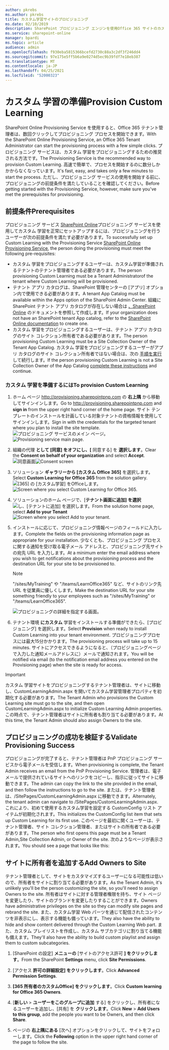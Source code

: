 ```yaml
---
author: pkrebs
ms.author: pkrebs
title: カスタム学習サイトのプロビジョニング
ms.date: 02/10/2019
description: SharePoint プロビジョニング エンジンを使用Office 365 サイトのカスタム 学習のプロビジョニング
ms.service: sharepoint-online
manager: bpardi
ms.topic: article
audience: admin
ms.openlocfilehash: f930eba5815366bcefd2730c88a3c2df3f246dd4
ms.sourcegitcommit: 97e175e5ff5b6a9e0274d5ec9b39fdf7e18eb387
ms.translationtype: MT
ms.contentlocale: ja-JP
ms.lasthandoff: 04/25/2021
ms.locfileid: "52000323"
---
```

# <a name="provision-custom-learning"></a><span data-ttu-id="fbdbb-103">カスタム 学習の準備</span><span class="sxs-lookup"><span data-stu-id="fbdbb-103">Provision Custom Learning</span></span>

<span data-ttu-id="fbdbb-104">SharePoint Online Provisioning Service を使用すると、Office 365 テナント管理者は、数回クリックしてプロビジョニング プロセスを開始できます。</span><span class="sxs-lookup"><span data-stu-id="fbdbb-104">With the SharePoint Online Provisioning Service, an Office 365 Tenant Administrator can start the provisioning process with a few simple clicks.</span></span> <span data-ttu-id="fbdbb-105">プロビジョニング サービスは、カスタム 学習をプロビジョニングするための推奨される方法です。</span><span class="sxs-lookup"><span data-stu-id="fbdbb-105">The Provisioning Service is the recommended way to provision Custom Learning.</span></span> <span data-ttu-id="fbdbb-106">高速で簡単で、プロセスを開始するのに数分しかかからなくなっています。</span><span class="sxs-lookup"><span data-stu-id="fbdbb-106">It's fast, easy, and takes only a few minutes to start the process.</span></span> <span data-ttu-id="fbdbb-107">ただし、プロビジョニング サービスの使用を開始する前に、プロビジョニングの前提条件を満たしていることを確認してください。</span><span class="sxs-lookup"><span data-stu-id="fbdbb-107">Before getting started with the Provisioning Service, however, make sure you've met the prerequisites for provisioning.</span></span>

## <a name="prerequisites"></a><span data-ttu-id="fbdbb-108">前提条件</span><span class="sxs-lookup"><span data-stu-id="fbdbb-108">Prerequisites</span></span>
 
<span data-ttu-id="fbdbb-109">プロビジョニング サービス [SharePoint Online](https://provisioning.sharepointpnp.com)プロビジョニング サービスを使用してカスタム 学習を正常にセットアップするには、プロビジョニングを行うユーザーが次の前提条件を満たす必要があります。</span><span class="sxs-lookup"><span data-stu-id="fbdbb-109">To successfully set up Custom Learning with the Provisioning Service [SharePoint Online Provisioning Service](https://provisioning.sharepointpnp.com), the person doing the provisioning must meet the following pre-requisites:</span></span> 
 
- <span data-ttu-id="fbdbb-110">カスタム 学習をプロビジョニングするユーザーは、カスタム学習が準備されるテナントのテナント管理者である必要があります。</span><span class="sxs-lookup"><span data-stu-id="fbdbb-110">The person provisioning Custom Learning must be a Tenant Administratorof the tenant where Custom Learning will be provisioned.</span></span>  
- <span data-ttu-id="fbdbb-111">テナント アプリ カタログは、SharePoint 管理センターの [アプリ] オプション内で使用できる必要があります。</span><span class="sxs-lookup"><span data-stu-id="fbdbb-111">A tenant App Catalog must be available within the Apps option of the SharePoint Admin Center.</span></span> <span data-ttu-id="fbdbb-112">組織に SharePoint テナント アプリ カタログが存在しない場合は [、SharePoint Online](/sharepoint/use-app-catalog) のドキュメントを参照して作成します。</span><span class="sxs-lookup"><span data-stu-id="fbdbb-112">If your organization does not have an SharePoint tenant App catalog, refer to the [SharePoint Online documentation](/sharepoint/use-app-catalog) to create one.</span></span>  
- <span data-ttu-id="fbdbb-113">カスタム 学習をプロビジョニングするユーザーは、テナント アプリ カタログのサイト コレクション所有者である必要があります。</span><span class="sxs-lookup"><span data-stu-id="fbdbb-113">The person provisioning Custom Learning must be a Site Collection Owner of the Tenant App Catalog.</span></span> <span data-ttu-id="fbdbb-114">カスタム 学習をプロビジョニングするユーザーがアプリ カタログのサイト コレクション所有者ではない場合は、次の [手順を実行](addappadmin.md) して続行します。</span><span class="sxs-lookup"><span data-stu-id="fbdbb-114">If the person provisioning Custom Learning is not a Site Collection Owner of the App Catalog [complete these instructions](addappadmin.md) and continue.</span></span> 

### <a name="to-provision-custom-learning"></a><span data-ttu-id="fbdbb-115">カスタム 学習を準備するには</span><span class="sxs-lookup"><span data-stu-id="fbdbb-115">To provision Custom Learning</span></span>

1. <span data-ttu-id="fbdbb-116">ホーム ページ http://provisioning.sharepointpnp.com の **右上隅** から移動してサインインします。</span><span class="sxs-lookup"><span data-stu-id="fbdbb-116">Go to http://provisioning.sharepointpnp.com and **sign in** from the upper right hand corner of the home page.</span></span>  <span data-ttu-id="fbdbb-117">サイト テンプレートのインストールを計画している対象テナントの資格情報を使用してサインインします。</span><span class="sxs-lookup"><span data-stu-id="fbdbb-117">Sign in with the  credentials for the targeted tenant where you plan to install the site template.</span></span>
<span data-ttu-id="fbdbb-118">![プロビジョニング サービスのメイン ページ。](media/inst_signin.png)</span><span class="sxs-lookup"><span data-stu-id="fbdbb-118">![Provisioning service main page.](media/inst_signin.png)</span></span>

2. <span data-ttu-id="fbdbb-119">組織の代理 **として [同意] をオフにし、[** 同意する] を **選択します**。</span><span class="sxs-lookup"><span data-stu-id="fbdbb-119">Clear the **Consent on behalf of your organization** and select **Accept**.</span></span>
<span data-ttu-id="fbdbb-120">![同意画面](media/inst_perms.png)</span><span class="sxs-lookup"><span data-stu-id="fbdbb-120">![Consent screen](media/inst_perms.png)</span></span>

3. <span data-ttu-id="fbdbb-121">ソリューション **ギャラリーから [カスタム Office 365]** を選択します。</span><span class="sxs-lookup"><span data-stu-id="fbdbb-121">Select **Custom Learning for Office 365** from the solution gallery.</span></span>
<span data-ttu-id="fbdbb-122">![[365] の [カスタム学習] をOfficeします。](media/inst_select.png)</span><span class="sxs-lookup"><span data-stu-id="fbdbb-122">![Screen where you select Custom Learning for Office 365.](media/inst_select.png)</span></span>

4. <span data-ttu-id="fbdbb-123">ソリューションのホーム ページで、[**テナント画面に追加] を選択** 
 ![ し、[テナントに追加] を選択します。](media/inst_add.png)</span><span class="sxs-lookup"><span data-stu-id="fbdbb-123">From the solution home page, select **Add to your Tenant**
![Screen where you select Add to your tenant.](media/inst_add.png)</span></span>

5. <span data-ttu-id="fbdbb-124">インストールに応じて、プロビジョニング情報ページのフィールドに入力します。</span><span class="sxs-lookup"><span data-stu-id="fbdbb-124">Complete the fields on the provisioning information page as appropriate for your installation.</span></span> <span data-ttu-id="fbdbb-125">少なくとも、プロビジョニング プロセスに関する通知を受け取る電子メール アドレスと、プロビジョニング先サイトの宛先 URL を入力します。</span><span class="sxs-lookup"><span data-stu-id="fbdbb-125">At a minimum enter the email address where you wish to get notifications about the provisioning process and the destination URL for your site to be provisioned to.</span></span>  
   > [!NOTE]
   > <span data-ttu-id="fbdbb-126">"/sites/MyTraining" や "/teams/LearnOffice365" など、サイトのリンク先 URL を従業員に優しくします。</span><span class="sxs-lookup"><span data-stu-id="fbdbb-126">Make the destination URL for your site something friendly to your employees such as "/sites/MyTraining" or "/teams/LearnOffice365".</span></span>

   ![プロビジョニングの詳細を指定する画面。](media/inst_options.png)

6. <span data-ttu-id="fbdbb-128">テナント環境 **にカスタム** 学習をインストールする準備ができたら、[プロビジョニング] を選択します。</span><span class="sxs-lookup"><span data-stu-id="fbdbb-128">Select **Provision** when ready to install Custom Learning into your tenant environment.</span></span>  <span data-ttu-id="fbdbb-129">プロビジョニングプロセスには最大15分かかります。</span><span class="sxs-lookup"><span data-stu-id="fbdbb-129">The provisioning process will take up to 15 minutes.</span></span> <span data-ttu-id="fbdbb-130">サイトにアクセスできるようになると、（プロビジョニングページで入力した通知メールアドレスに）メールで通知されます。</span><span class="sxs-lookup"><span data-stu-id="fbdbb-130">You will be notified via email (to the notification email address you entered on the Provisioning page) when the site is ready for access.</span></span>

> [!IMPORTANT]
> <span data-ttu-id="fbdbb-131">カスタム 学習サイトをプロビジョニングするテナント管理者は、サイトに移動し、CustomLearningAdmin.aspx を開いてカスタム学習管理者プロパティを初期化する必要があります。</span><span class="sxs-lookup"><span data-stu-id="fbdbb-131">The Tenant Admin who provisions the Custom Learning site must go to the site, and then open CustomLearningAdmin.aspx to initialize Custom Learning Admin properties.</span></span> <span data-ttu-id="fbdbb-132">この時点で、テナント管理者はサイトに所有者も割り当てる必要があります。</span><span class="sxs-lookup"><span data-stu-id="fbdbb-132">At this time, the Tenant Admin should also assign Owners to the site.</span></span> 

## <a name="validate-provisioning-success"></a><span data-ttu-id="fbdbb-133">プロビジョニングの成功を検証する</span><span class="sxs-lookup"><span data-stu-id="fbdbb-133">Validate Provisioning Success</span></span>

<span data-ttu-id="fbdbb-134">プロビジョニングが完了すると、テナント管理者は PnP プロビジョニング サービスから電子メールを受信します。</span><span class="sxs-lookup"><span data-stu-id="fbdbb-134">When provisioning is complete, the Tenant Admin receives an email from the PnP Provisioning Service.</span></span> <span data-ttu-id="fbdbb-135">管理者は、電子メールで提供されているサイトへのリンクをコピーし、指示に従ってサイトに移動できます。</span><span class="sxs-lookup"><span data-stu-id="fbdbb-135">The admin can copy the link to the site provided in the email, and then follow the instructions to go to the site.</span></span> <span data-ttu-id="fbdbb-136">または、テナント管理者は、/SitePages/CustomLearningAdmin.aspx <YOUR-SITE-COLLECTION-URL>に移動できます。</span><span class="sxs-lookup"><span data-stu-id="fbdbb-136">Alternately, the tenant admin can navigate to <YOUR-SITE-COLLECTION-URL>/SitePages/CustomLearningAdmin.aspx.</span></span> <span data-ttu-id="fbdbb-137">これにより、初めて使用するカスタム学習を設定する CustomConfig リスト アイテムが初期化されます。</span><span class="sxs-lookup"><span data-stu-id="fbdbb-137">This initializes the CustomConfig list item that sets up Custom Learning for its first use.</span></span> <span data-ttu-id="fbdbb-138">このページを最初に開くユーザーは、テナント管理者、サイト コレクション管理者、またはサイトの所有者である必要があります。</span><span class="sxs-lookup"><span data-stu-id="fbdbb-138">The person who first opens this page must be a Tenant Admin,Site Collection Admin, or Owner of the site.</span></span> <span data-ttu-id="fbdbb-139">次のようなページが表示されます。</span><span class="sxs-lookup"><span data-stu-id="fbdbb-139">You should see a page that looks like this:</span></span> 

## <a name="add-owners-to-site"></a><span data-ttu-id="fbdbb-140">サイトに所有者を追加する</span><span class="sxs-lookup"><span data-stu-id="fbdbb-140">Add Owners to Site</span></span>
<span data-ttu-id="fbdbb-141">テナント管理者として、サイトをカスタマイズするユーザーになる可能性は低いので、所有者をサイトに割り当てる必要があります。</span><span class="sxs-lookup"><span data-stu-id="fbdbb-141">As the Tenant Admin, it's unlikely you'll be the person customizing the site, so you'll need to assign Owners to the site.</span></span> <span data-ttu-id="fbdbb-142">所有者はサイトに対する管理者権限を持ち、サイト ページを変更したり、サイトのブランドを変更したりすることができます。</span><span class="sxs-lookup"><span data-stu-id="fbdbb-142">Owners have administrative privileges on the site so they can modify site pages and rebrand the site.</span></span> <span data-ttu-id="fbdbb-143">また、カスタム学習 Web パーツを通じて配信されたコンテンツを非表示にし、表示する機能も備っています。</span><span class="sxs-lookup"><span data-stu-id="fbdbb-143">They also have the ability to hide and show content delivered through the Custom Learning Web part.</span></span> <span data-ttu-id="fbdbb-144">また、カスタム プレイリストを作成し、カスタム サブカテゴリに割り当てる機能も備えます。</span><span class="sxs-lookup"><span data-stu-id="fbdbb-144">They'll also have the ability to build custom playlist and assign them to custom subcategories.</span></span>  

1. <span data-ttu-id="fbdbb-145">[SharePoint の設定] **メニューの** [サイトのアクセス許可 **] をクリックします**。</span><span class="sxs-lookup"><span data-stu-id="fbdbb-145">From the SharePoint **Settings** menu, click **Site Permissions**.</span></span>
2. <span data-ttu-id="fbdbb-146">[アクセス **許可の詳細設定] をクリックします**。</span><span class="sxs-lookup"><span data-stu-id="fbdbb-146">Click **Advanced Permission Settings**.</span></span>
3. <span data-ttu-id="fbdbb-147">**[365 所有者のカスタムOffice] をクリックします**。</span><span class="sxs-lookup"><span data-stu-id="fbdbb-147">Click **Custom learning for Office 365 Owners**.</span></span>
4. <span data-ttu-id="fbdbb-148">[**新しい**  >  **ユーザーをこのグループに追加** する] をクリックし、所有者になるユーザーを追加し、[共有] を **クリックします**。</span><span class="sxs-lookup"><span data-stu-id="fbdbb-148">Click **New** > **Add Users to this group**, add the people you want to be Owners, and then click **Share**.</span></span>

8. <span data-ttu-id="fbdbb-149">ページの **右上隅にある** [次へ] オプションをクリックして、サイトをフォローします。</span><span class="sxs-lookup"><span data-stu-id="fbdbb-149">Click the **Following** option in the upper right hand corner of the page to follow the site.</span></span>  
